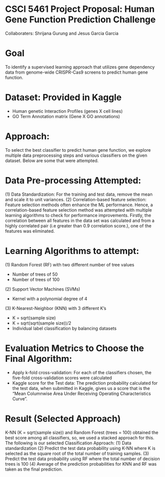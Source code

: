 # CSCI 5461 Project Proposal: Human Gene Function Prediction Challenge

Collaboraters: Shrijana Gurung and Jesus Garcia Garcia

# Goal
To identify a supervised learning approach that utilizes gene dependency data from genome-wide CRISPR-Cas9 screens to predict human gene function.

# Dataset: Provided in Kaggle
- Human genetic Interaction Profiles (genes X cell lines)
- GO Term Annotation matrix (Gene X GO annotations)

# Approach:
To select the best classifier to predict human gene function, we explore multiple data preprocessing steps and various classifiers on the given dataset. Below are some that were attempted.

# Data Pre-processing Attempted:

(1) Data Standardization: For the training and test data, remove the mean and scale it to unit variances.
(2) Correlation-based feature selection: Feature selection methods often enhance the ML performance. Hence, a correlation-based feature selection method was attempted with multiple learning algorithms to check for performance improvements. Firstly, the correlation between all features in the data set was calculated and from a highly correlated pair (i.e greater than 0.9 correlation score.), one of the features was eliminated.

# Learning Algorithms to attempt: 
(1) Random Forest (RF) with two different number of tree values
- Number of trees of 50
- Number of trees of 100

(2) Support Vector Machines (SVMs)
- Kernel with a polynomial degree of 4

(3) K-Nearest-Neighbor (KNN) with 3 different K’s
- K = sqrt(sample size)
- K = sqrt(sqrt(sample size))/2
- Individual label classification by balancing datasets

# Evaluation Metrics to Choose the Final Algorithm:
- Apply k-fold cross-validation: For each of the classifiers chosen, the five-fold cross-validation
scores were calculated
- Kaggle score for the Test data: The prediction probability calculated for the test data, when
submitted in Kaggle, gives us a score that is the “Mean Columnwise Area Under Receiving
Operating Characteristics Curve”.

# Result (Selected Approach)
K-NN (K = sqrt(sample size)) and Random Forest (trees = 100) obtained the best score among all classifiers, so, we used a stacked approach for this. The following is our selected Classification Approach:
(1) Data standardization
(2) Predict the test data probability using K-NN where K is selected as the square root of the total number of training samples.
(3) Predict the test data probability using RF where the total number of decision trees is 100
(4) Average of the prediction probabilities for KNN and RF was taken as the final prediction.
